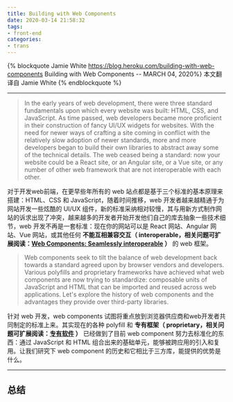 ```yaml
---
title: Building with Web Components
date: 2020-03-14 21:58:32
tags:
- front-end
categories:
- trans
---
```




{% blockquote Jamie White https://blog.heroku.com/building-with-web-components Building with Web Components -- MARCH 04, 2020%}
本文翻译自 Jamie White 
{% endblockquote %}

<!-- more -->

---

> In the early years of web development, there were three standard fundamentals upon which every website was built: HTML, CSS, and JavaScript. As time passed, web developers became more proficient in their construction of fancy UI/UX widgets for websites. With the need for newer ways of crafting a site coming in conflict with the relatively slow adoption of newer standards, more and more developers began to build their own libraries to abstract away some of the technical details. The web ceased being a standard: now your website could be a React site, or an Angular site, or a Vue site, or any number of other web framework that are not interoperable with each other.

对于开发web前端，在更早些年所有的 web 站点都是基于三个标准的基本原理来搭建：HTML、CSS 和 JavaScript，随着时间推移，web 开发者越来越精通于为网站开发一些炫酷的 UI/UX 组件，新的标准采纳相对较慢，其与用新方式制作网站的诉求出现了冲突，越来越多的开发者开始开发他们自己的库去抽象一些技术细节，web 开发不再是一套标准：现在你的网站可以是 React 网站、Angular 网站、Vue 网站，或其他任何 **不能互相兼容交互（ interoperable，相关问题可扩展阅读：[Web Components: Seamlessly interoperable](https://medium.com/@sergicontre/web-components-seamlessly-interoperable-82efd6989ca4) ）** 的 web 框架。

>Web components seek to tilt the balance of web development back towards a standard agreed upon by browser vendors and developers. Various polyfills and proprietary frameworks have achieved what web components are now trying to standardize: composable units of JavaScript and HTML that can be imported and reused across web applications. Let's explore the history of web components and the advantages they provide over third-party libraries.

针对 web 开发，web components 试图将重点放到浏览器供应商和web开发者共同制定的标准上来。其实现在的各种 polyfill 和 **专有框架（ proprietary，相关问题可扩展阅读：[专有软件](https://baike.baidu.com/item/%E4%B8%93%E6%9C%89%E8%BD%AF%E4%BB%B6/5395294?fr=aladdin) ）** 已经做到了目前 web component 努力去标准化的东西：通过 JavaScript 和 HTML 组合出来的基础单元，能够被跨应用的引入和复用。让我们研究下 web component 的历史和它相比于三方库，能提供的优势是什么。

---

## 总结




